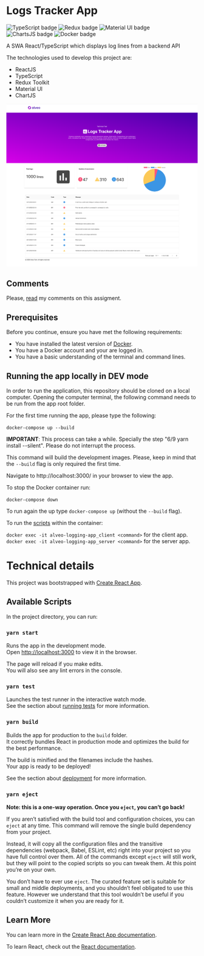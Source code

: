 # Logs Tracker App

![TypeScript badge](https://img.shields.io/badge/TypeScript-73.8%25-1081c1 "Typescript")
![Redux badge](https://img.shields.io/badge/Redux%20Toolkit-1.4.0-764abc "Redux")
![Material UI badge](https://img.shields.io/badge/Material%20UI-4.11.2-e433ea "Material UI")
![ChartsJS badge](https://img.shields.io/badge/ChartsJS-2.11.1-e433ea "ChartsJS 2")
![Docker badge](https://img.shields.io/badge/Dockerfile-3.9%25-65abd3 "Docker")

A SWA React/TypeScript which displays log lines from a backend API

The technologies used to develop this project are:

* ReactJS
* TypeScript
* Redux Toolkit
* Material UI
* ChartJS

![Home page screenshot](home.png "Home Page")

## Comments

Please, [read](COMMENTS.md) my comments on this assigment.

## Prerequisites

Before you continue, ensure you have met the following requirements:

* You have installed the latest version of [Docker](https://www.docker.com/get-started).
* You have a Docker account and your are logged in.
* You have a basic understanding of the terminal and command lines.

## Running the app locally in DEV mode

In order to run the application, this repository should be cloned on a local computer. Opening the computer terminal, the following command needs to be run from the app root folder.

For the first time running the app, please type the following:

`docker-compose up --build`

**IMPORTANT**: This process can take a while. Specially the step "6/9 yarn install --silent". Please do not interrupt the process.

This command will build the development images. Please, keep in mind that the `--build` flag is only required the first time.

Navigate to http://localhost:3000/ in your browser to view the app.

To stop the Docker container run:

`docker-compose down`

To run again the up type `docker-compose up` (without the `--build` flag).

To run the [scripts](#scripts) within the container:

`docker exec -it alveo-logging-app_client <command>` for the client app.
`docker exec -it alveo-logging-app_server <command>` for the server app.
# Technical details

This project was bootstrapped with [Create React App](https://github.com/facebook/create-react-app).
## <a name="scripts"></a>Available Scripts

In the project directory, you can run:

### `yarn start`

Runs the app in the development mode.<br />
Open [http://localhost:3000](http://localhost:3000) to view it in the browser.

The page will reload if you make edits.<br />
You will also see any lint errors in the console.

### `yarn test`

Launches the test runner in the interactive watch mode.<br />
See the section about [running tests](https://facebook.github.io/create-react-app/docs/running-tests) for more information.

### `yarn build`

Builds the app for production to the `build` folder.<br />
It correctly bundles React in production mode and optimizes the build for the best performance.

The build is minified and the filenames include the hashes.<br />
Your app is ready to be deployed!

See the section about [deployment](https://facebook.github.io/create-react-app/docs/deployment) for more information.

### `yarn eject`

**Note: this is a one-way operation. Once you `eject`, you can’t go back!**

If you aren’t satisfied with the build tool and configuration choices, you can `eject` at any time. This command will remove the single build dependency from your project.

Instead, it will copy all the configuration files and the transitive dependencies (webpack, Babel, ESLint, etc) right into your project so you have full control over them. All of the commands except `eject` will still work, but they will point to the copied scripts so you can tweak them. At this point you’re on your own.

You don’t have to ever use `eject`. The curated feature set is suitable for small and middle deployments, and you shouldn’t feel obligated to use this feature. However we understand that this tool wouldn’t be useful if you couldn’t customize it when you are ready for it.

## Learn More

You can learn more in the [Create React App documentation](https://facebook.github.io/create-react-app/docs/getting-started).

To learn React, check out the [React documentation](https://reactjs.org/).

